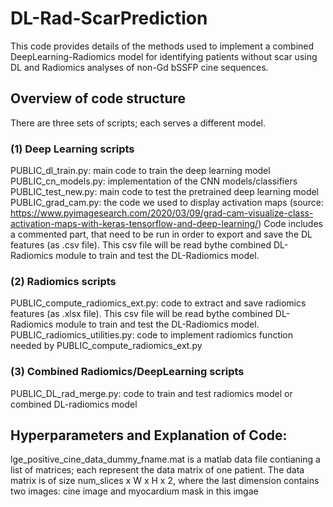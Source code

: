 # DL-Rad-ScarPrediction
This code provides details of the methods used to implement a combined DeepLearning-Radiomics model for identifying patients without scar using DL and Radiomics analyses of non-Gd bSSFP cine sequences.

## Overview of code structure
There are three sets of scripts; each serves a different model. 

### (1) Deep Learning scripts
PUBLIC_dl_train.py: main code to train the deep learning model
PUBLIC_cn_models.py: implementation of the CNN models/classifiers
PUBLIC_test_new.py: main code to test the pretrained deep learning model
PUBLIC_grad_cam.py: the code we used to display activation maps (source: https://www.pyimagesearch.com/2020/03/09/grad-cam-visualize-class-activation-maps-with-keras-tensorflow-and-deep-learning/)
Code includes a commented part, that need to be run in order to export and save the DL features (as .csv file). This csv file will be read bythe combined DL-Radiomics module to train and test the DL-Radiomics model. 

### (2) Radiomics scripts
PUBLIC_compute_radiomics_ext.py: code to extract and save radiomics features (as .xlsx file). This csv file will be read bythe combined DL-Radiomics module to train and test the DL-Radiomics model.
PUBLIC_radiomics_utilities.py: code to implement radiomics function needed by PUBLIC_compute_radiomics_ext.py

### (3) Combined Radiomics/DeepLearning scripts
PUBLIC_DL_rad_merge.py: code to train and test radiomics model or combined DL-radiomics model

## Hyperparameters and Explanation of Code:
lge_positive_cine_data_dummy_fname.mat is a matlab data file contianing a list of matrices; each represent the data matrix of one patient. The data matrix is of size num_slices x W x H x 2, where the last dimension contains two images: cine image and myocardium mask in this imgae


